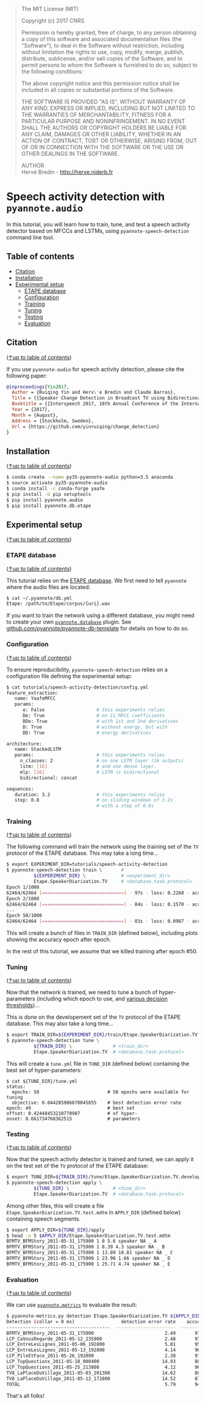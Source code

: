 > The MIT License (MIT)
>
> Copyright (c) 2017 CNRS
>
> Permission is hereby granted, free of charge, to any person obtaining a copy
> of this software and associated documentation files (the "Software"), to deal
> in the Software without restriction, including without limitation the rights
> to use, copy, modify, merge, publish, distribute, sublicense, and/or sell
> copies of the Software, and to permit persons to whom the Software is
> furnished to do so, subject to the following conditions:
>
> The above copyright notice and this permission notice shall be included in all
> copies or substantial portions of the Software.
>
> THE SOFTWARE IS PROVIDED "AS IS", WITHOUT WARRANTY OF ANY KIND, EXPRESS OR
> IMPLIED, INCLUDING BUT NOT LIMITED TO THE WARRANTIES OF MERCHANTABILITY,
> FITNESS FOR A PARTICULAR PURPOSE AND NONINFRINGEMENT. IN NO EVENT SHALL THE
> AUTHORS OR COPYRIGHT HOLDERS BE LIABLE FOR ANY CLAIM, DAMAGES OR OTHER
> LIABILITY, WHETHER IN AN ACTION OF CONTRACT, TORT OR OTHERWISE, ARISING FROM,
> OUT OF OR IN CONNECTION WITH THE SOFTWARE OR THE USE OR OTHER DEALINGS IN THE
> SOFTWARE.
>
> AUTHOR  
> Hervé Bredin - http://herve.niderb.fr

# Speech activity detection with `pyannote.audio`

In this tutorial, you will learn how to train, tune, and test a speech activity detector based on MFCCs and LSTMs, using `pyannote-speech-detection` command line tool.

## Table of contents
- [Citation](#citation)
- [Installation](#installation)
- [Experimental setup](#experimental-setup)
  - [ETAPE database](#etape-database)
  - [Configuration](#configuration)
  - [Training](#training)
  - [Tuning](#tuning)
  - [Testing](#testing)
  - [Evaluation](#evaluation)


## Citation
([↑up to table of contents](#table-of-contents))

If you use `pyannote-audio` for speech activity detection, please cite the following paper:

```bibtex
@inproceedings{Yin2017,
  Author = {Ruiqing Yin and Herv\'e Bredin and Claude Barras},
  Title = {{Speaker Change Detection in Broadcast TV using Bidirectional Long Short-Term Memory Networks}},
  Booktitle = {{Interspeech 2017, 18th Annual Conference of the International Speech Communication Association}},
  Year = {2017},
  Month = {August},
  Address = {Stockholm, Sweden},
  Url = {https://github.com/yinruiqing/change_detection}
}
```

## Installation
([↑up to table of contents](#table-of-contents))

```bash
$ conda create --name py35-pyannote-audio python=3.5 anaconda
$ source activate py35-pyannote-audio
$ conda install -c conda-forge yaafe
$ pip install -U pip setuptools
$ pip install pyannote.audio
$ pip install pyannote.db.etape
```

## Experimental setup
([↑up to table of contents](#table-of-contents))

### ETAPE database
([↑up to table of contents](#table-of-contents))

This tutorial relies on the [ETAPE database](http://islrn.org/resources/425-777-374-455-4/). We first need to tell `pyannote` where the audio files are located:

```bash
$ cat ~/.pyannote/db.yml
Etape: /path/to/Etape/corpus/{uri}.wav
```

If you want to train the network using a different database, you might need to create your own [`pyannote.database`](http://github.com/pyannote/pyannote-database) plugin.
See [github.com/pyannote/pyannote-db-template](https://github.com/pyannote/pyannote-db-template) for details on how to do so.

### Configuration
([↑up to table of contents](#table-of-contents))

To ensure reproducibility, `pyannote-speech-detection` relies on a configuration file defining the experimental setup:

```bash
$ cat tutorials/speech-activity-detection/config.yml
feature_extraction:
   name: YaafeMFCC
   params:
      e: False                   # this experiments relies
      De: True                   # on 11 MFCC coefficients
      DDe: True                  # with 1st and 2nd derivatives
      D: True                    # without energy, but with
      DD: True                   # energy derivatives

architecture:
   name: StackedLSTM
   params:                       # this experiments relies
     n_classes: 2                # on one LSTM layer (16 outputs)
     lstm: [16]                  # and one dense layer.
     mlp: [16]                   # LSTM is bidirectional
     bidirectional: concat

sequences:
   duration: 3.2                 # this experiments relies
   step: 0.8                     # on sliding windows of 3.2s
                                 # with a step of 0.8s
```

### Training
([↑up to table of contents](#table-of-contents))

The following command will train the network using the training set of the `TV` protocol of the ETAPE database. This may take a long time...

```bash
$ export EXPERIMENT_DIR=tutorials/speech-activity-detection
$ pyannote-speech-detection train \       #  
          ${EXPERIMENT_DIR} \             # <experiment_dir>
          Etape.SpeakerDiarization.TV     # <database.task.protocol>
Epoch 1/1000
62464/62464 [==============================] - 97s - loss: 0.2268 - acc: 0.9339
Epoch 2/1000
62464/62464 [==============================] - 84s - loss: 0.1570 - acc: 0.9488
...
Epoch 50/1000
62464/62464 [==============================] - 83s - loss: 0.0987 - acc: 0.9687...
```

This will create a bunch of files in `TRAIN_DIR` (defined below), including plots showing the accuracy epoch after epoch.

In the rest of this tutorial, we assume that we killed training after epoch #50.

### Tuning
([↑up to table of contents](#table-of-contents))

Now that the network is trained, we need to tune a bunch of hyper-parameters (including which epoch to use, and [various decision thresholds](https://github.com/pyannote/pyannote-audio/blob/8aaffd98434539304ac52d64097eec9a61bc71ee/pyannote/audio/signal.py#L137-L145))...

This is done on the developement set of the `TV` protocol of the ETAPE database. This may also take a long time...

```bash
$ export TRAIN_DIR=${EXPERIMENT_DIR}/train/Etape.SpeakerDiarization.TV.train
$ pyannote-speech-detection tune \
          ${TRAIN_DIR} \               # <train_dir>
          Etape.SpeakerDiarization.TV  # <database.task.protocol>
```

This will create a `tune.yml` file in `TUNE_DIR` (defined below) containing the best set of hyper-parameters:

```
$ cat ${TUNE_DIR}/tune.yml
status:
  epochs: 50                         # 50 epochs were available for tuning
  objective: 0.044285906870045855    # best detection error rate
epoch: 49                            # best set
offset: 0.42448453210770987          # of hyper-
onset: 0.661734768362515             # parameters
```

### Testing
([↑up to table of contents](#table-of-contents))

Now that the speech activity detector is trained and tuned, we can apply it on the test set of the `TV` protocol of the ETAPE database:

```bash
$ export TUNE_DIR=${TRAIN_DIR}/tune/Etape.SpeakerDiarization.TV.development
$ pyannote-speech-detection apply \
          ${TUNE_DIR} \                # <tune_dir>
          Etape.SpeakerDiarization.TV  # <database.task.protocol>
```

Among other files, this will create a file `Etape.SpeakerDiarization.TV.test.mdtm` in `APPLY_DIR` (defined below) containing speech segments.

```bash
$ export APPLY_DIR=${TUNE_DIR}/apply
$ head -n 5 $APPLY_DIR/Etape.SpeakerDiarization.TV.test.mdtm
BFMTV_BFMStory_2011-05-31_175900 1 0 5.6 speaker NA _ A
BFMTV_BFMStory_2011-05-31_175900 1 8.39 4.3 speaker NA _ B
BFMTV_BFMStory_2011-05-31_175900 1 13.09 10.81 speaker NA _ C
BFMTV_BFMStory_2011-05-31_175900 1 23.96 1.66 speaker NA _ D
BFMTV_BFMStory_2011-05-31_175900 1 25.71 4.74 speaker NA _ E
```

### Evaluation
([↑up to table of contents](#table-of-contents))

We can use [`pyannote.metrics`](http://pyannote.github.io/pyannote-metrics/) to evaluate the result:

```bash
$ pyannote-metrics.py detection Etape.SpeakerDiarization.TV ${APPLY_DIR}/Etape.SpeakerDiarization.TV.test.mdtm
Detection (collar = 0 ms)                 detection error rate    accuracy    precision    recall     total    false alarm      %    miss     %
--------------------------------------  ----------------------  ----------  -----------  --------  --------  -------------  -----  ------  ----
BFMTV_BFMStory_2011-05-31_175900                          2.49       97.65        98.12     99.41   2530.64          48.14   1.90   14.94  0.59
LCP_CaVousRegarde_2011-05-12_235900                       2.48       97.62        97.71     99.87   3218.07          75.46   2.34    4.31  0.13
LCP_EntreLesLignes_2011-05-06_192800                      5.01       95.26        95.36     99.85   1560.20          75.75   4.86    2.36  0.15
LCP_EntreLesLignes_2011-05-13_192800                      4.14       96.10        96.09     99.93   1492.76          60.74   4.07    1.05  0.07
LCP_PileEtFace_2011-05-26_192800                          2.38       97.71        97.80     99.87   1532.32          34.44   2.25    2.04  0.13
LCP_TopQuestions_2011-05-18_000400                       14.93       88.04        87.33     99.50    768.46         110.95  14.44    3.82  0.50
LCP_TopQuestions_2011-05-25_213800                        4.12       96.21        96.53     99.46    685.66          24.52   3.58    3.71  0.54
TV8_LaPlaceDuVillage_2011-05-03_201300                   14.62       88.07        87.80     99.17   1225.38         168.92  13.79   10.20  0.83
TV8_LaPlaceDuVillage_2011-05-12_172800                   14.52       87.70        87.54     99.66   1285.96         182.36  14.18    4.39  0.34
TOTAL                                                     5.79       94.69        94.80     99.67  14299.47         781.26   5.46   46.83  0.33
```

That's all folks!
